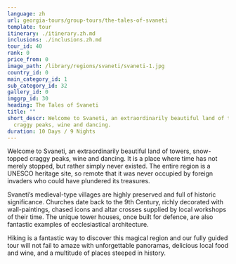 ```yaml
---
language: zh
url: georgia-tours/group-tours/the-tales-of-svaneti
template: tour
itinerary: ./itinerary.zh.md
inclusions: ./inclusions.zh.md
tour_id: 40
rank: 0
price_from: 0
image_path: /library/regions/svaneti/svaneti-1.jpg
country_id: 0
main_category_id: 1
sub_category_id: 32
gallery_id: 0
imggrp_id: 30
heading: The Tales of Svaneti
title: ""
short_descr: Welcome to Svaneti, an extraordinarily beautiful land of towers, snow-topped
  craggy peaks, wine and dancing.
duration: 10 Days / 9 Nights
---
```

Welcome to Svaneti, an extraordinarily beautiful land of towers, snow\-topped craggy
peaks, wine and dancing. It is a place where time has not merely stopped, but rather
simply never existed. The entire region is a UNESCO heritage site, so remote that
it was never occupied by foreign invaders who could have plundered its treasures.

Svaneti’s medieval\-type villages are highly preserved and full of historic significance.
Churches date back to the 9th Century, richly decorated with wall\-paintings, chased
icons and altar crosses supplied by local workshops of their time. The unique tower
houses, once built for defence, are also fantastic examples of ecclesiastical architecture.

Hiking is a fantastic way to discover this magical region and our fully guided tour
will not fail to amaze with unforgettable panoramas, delicious local food and wine,
and a multitude of places steeped in history.